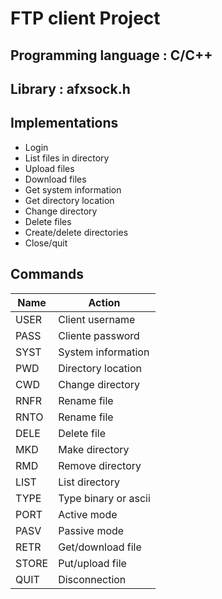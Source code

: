 # FTP client Project
## Programming language : C/C++
## Library : afxsock.h
## Implementations

- Login
- List files in directory
- Upload files
- Download files
- Get system information
- Get directory location
- Change directory
- Delete files
- Create/delete directories
- Close/quit

## Commands

| Name  | Action               |
|-------|----------------------|
| USER  | Client username      |
| PASS  | Cliente password     |
| SYST  | System information   |
| PWD   | Directory location   |
| CWD   | Change directory     |
| RNFR  | Rename file          |
| RNTO  | Rename file          |
| DELE  | Delete file          |
| MKD   | Make directory       |
| RMD   | Remove directory     |
| LIST  | List directory       |
| TYPE  | Type binary or ascii |
| PORT  | Active mode          |
| PASV  | Passive mode         |
| RETR  | Get/download file    |
| STORE | Put/upload file      |
| QUIT  | Disconnection        |
